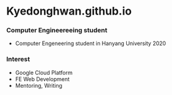 
# Kyedonghwan.github.io



### Computer Engineereeing student
- Computer Engeneering student in Hanyang University 2020


### Interest
- Google Cloud Platform
- FE Web Development
- Mentoring, Writing

